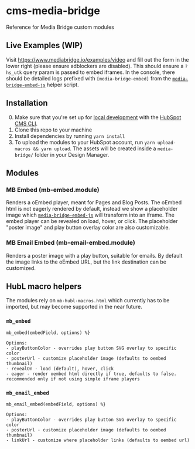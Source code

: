 # cms-media-bridge

Reference for Media Bridge custom modules

## Live Examples (WIP)
Visit https://www.mediabridge.io/examples/video and fill out the form in the lower right (please ensure adblockers are disabled). This should ensure a `?hs_utk` query param is passed to embed iframes. In the console, there should be detailed logs prefixed with `[media-bridge-embed]` from the [`media-bridge-embed-js`](./docs/media-bridge-embed-js.md) helper script.

## Installation
0. Make sure that you're set up for [local development](https://designers.hubspot.com/tutorials/getting-started) with the [HubSpot CMS CLI](https://designers.hubspot.com/docs/developer-reference/local-development-cms-cli).
1. Clone this repo to your machine
2. Install dependencies by running `yarn install`
3. To upload the modules to your HubSpot account, run `yarn upload-macros && yarn upload`. The assets will be created inside a `media-bridge/` folder in your Design Manager.

## Modules

### MB Embed (mb-embed.module)
Renders a oEmbed player, meant for Pages and Blog Posts.
The oEmbed html is not eagerly rendered by default, instead we show a placeholder image which [`media-bridge-embed-js`](./docs/media-bridge-embed-js.md) will transform into an iframe. 
The embed player can be revealed on load, hover, or click. The placeholder "poster image" and play button overlay color are also customizable.

### MB Email Embed (mb-email-embed.module)
Renders a poster image with a play button, suitable for emails. By default the image links to the oEmbed URL, but the link destination can be customized.

## HubL macro helpers
The modules rely on `mb-hubl-macros.html` which currently has to be imported, but may become supported in the near future.

### `mb_embed`

```
mb_embed(embedField, options) %}

Options:
- playButtonColor - overrides play button SVG overlay to specific color
- posterUrl - customize placeholder image (defaults to oembed thumbnail)
- revealOn - load (default), hover, click
- eager - render oembed html directly if true, defaults to false. recommended only if not using simple iframe players
```

### `mb_email_embed`

```
mb_email_embed(embedField, options) %}

Options:
- playButtonColor - overrides play button SVG overlay to specific color
- posterUrl - customize placeholder image (defaults to oembed thumbnail)
- linkUrl - customize where placeholder links (defaults to oembed url)
```

